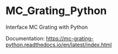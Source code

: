 # MC_Grating_Python
Interface MC Grating with Python

Documentation: https://mc-grating-python.readthedocs.io/en/latest/index.html
